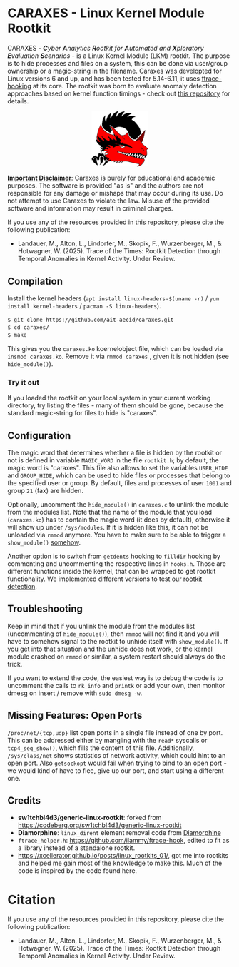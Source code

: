 # CARAXES - Linux Kernel Module Rootkit

CARAXES - ***C**yber **A**nalytics **R**ootkit for **A**utomated and **X**ploratory **E**valuation **S**cenarios* - is a Linux Kernel Module (LKM) rootkit.
The purpose is to hide processes and files on a system, this can be done via user/group ownership or a magic-string in the filename.
Caraxes was developted for Linux versions 6 and up, and has been tested for 5.14-6.11,
it uses [ftrace-hooking](https://github.com/ilammy/ftrace-hook) at its core.
The rootkit was born to evaluate anomaly detection approaches based on kernel function timings - check out [this repository](https://github.com/ait-aecid/rootkit-detection-ebpf-time-trace) for details.

<p align="center"><img src="https://raw.githubusercontent.com/ait-aecid/caraxes/refs/heads/main/caraxes_logo.svg" width=25% height=25%></p>

<ins>__Important Disclaimer__</ins>: Caraxes is purely for educational and academic purposes. The software is provided "as is" and the authors are not responsible for any damage or mishaps that may occur during its use. Do not attempt to use Caraxes to violate the law. Misuse of the provided software and information may result in criminal charges.

If you use any of the resources provided in this repository, please cite the following publication:
* Landauer, M., Alton, L., Lindorfer, M., Skopik, F., Wurzenberger, M., & Hotwagner, W. (2025). Trace of the Times: Rootkit Detection through Temporal Anomalies in Kernel Activity. Under Review.

## Compilation

Install the kernel headers (`apt install linux-headers-$(uname -r)` / `yum install kernel-headers` / `pacman -S linux-headers`).

```sh
$ git clone https://github.com/ait-aecid/caraxes.git
$ cd caraxes/
$ make
```

This gives you the `caraxes.ko` koernelobject file, which can be loaded via `insmod caraxes.ko`.
Remove it via `rmmod caraxes` , given it is not hidden (see `hide_module()`).

### Try it out

If you loaded the rootkit on your local system in your current working directory, try listing the files - many of them should be gone,
because the standard magic-string for files to hide is "caraxes".

## Configuration

The magic word that determines whether a file is hidden by the rootkit or not is defined in variable `MAGIC_WORD` in the file `rootkit.h`; by default, the magic word is "caraxes". This file also allows to set the variables `USER_HIDE` and `GROUP_HIDE`, which can be used to hide files or processes that belong to the specified user or group. By default, files and processes of user `1001` and group `21` (fax) are hidden.

Optionally, uncomment the `hide_module()` in `caraxes.c` to unlink the module from the modules list. Note that the name of the module that you load (`caraxes.ko`) has to contain the magic word (it does by default), otherwise it will show up under `/sys/modules`.
If it is hidden like this, it can not be unloaded via `rmmod` anymore.
You have to make sure to be able to trigger a `show_module()` [somehow](https://codeberg.org/sw1tchbl4d3/generic-linux-rootkit/src/branch/main/examples).

Another option is to switch from `getdents` hooking to `filldir` hooking by commenting and uncommenting the respective lines in `hooks.h`.
Those are different functions inside the kernel, that can be wrapped to get rootkit functionality.
We implemented different versions to test our [rootkit detection](https://github.com/ait-aecid/rootkit-detection-ebpf-time-trace).

## Troubleshooting

Keep in mind that if you unlink the module from the modules list (uncommenting of `hide_module()`), then `rmmod` will not find it and you will have to somehow signal to the rootkit to unhide itself with `show_module()`. If you get into that situation and the unhide does not work, or the kernel module crashed on `rmmod` or similar, a system restart should always do the trick.

If you want to extend the code, the easiest way is to debug the code is to uncomment the calls to `rk_info` and `printk` or add your own, then monitor dmesg on insert / remove with `sudo dmesg -w`.

## Missing Features: Open Ports

`/proc/net/{tcp,udp}` list open ports in a single file instead of one by port.
This can be addressed either by mangling with the `read*` syscalls or `tcp4_seq_show()`, which fills the content of this file.
Additionally, `/sys/class/net` shows statistics of network activity, which could hint to an open port.
Also `getsockopt` would fail when trying to bind to an open port - we would kind of have to flee, give up our port,
and start using a different one.

## Credits
- **sw1tchbl4d3/generic-linux-rootkit**: forked from https://codeberg.org/sw1tchbl4d3/generic-linux-rootkit
- **Diamorphine**: `linux_dirent` element removal code from [Diamorphine](https://github.com/m0nad/Diamorphine)
- `ftrace_helper.h`: https://github.com/ilammy/ftrace-hook, edited to fit as a library instead of a standalone rootkit.
- https://xcellerator.github.io/posts/linux_rootkits_01/, got me into rootkits and helped me gain most of the knowledge to make this. Much of the code is inspired by the code found here.

# Citation

If you use any of the resources provided in this repository, please cite the following publication:
* Landauer, M., Alton, L., Lindorfer, M., Skopik, F., Wurzenberger, M., & Hotwagner, W. (2025). Trace of the Times: Rootkit Detection through Temporal Anomalies in Kernel Activity. Under Review.
